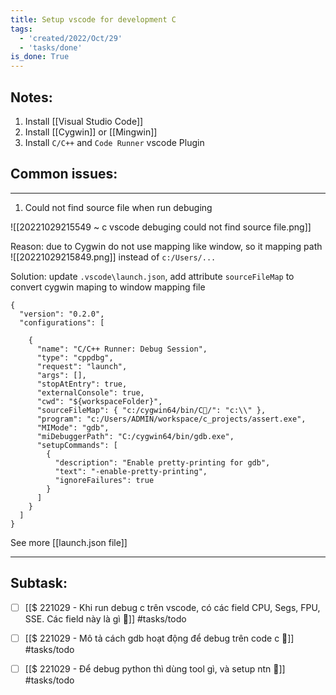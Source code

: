 ```yaml
---
title: Setup vscode for development C
tags:
  - 'created/2022/Oct/29'
  - 'tasks/done'
is_done: True
---
```

## Notes:
1. Install [[Visual Studio Code]]
2. Install [[Cygwin]] or [[Mingwin]]
3. Install `C/C++` and `Code Runner` vscode Plugin

## Common issues:
---
1. Could not find source file when run debuging

![[20221029215549 ~ c vscode debuging could not find source file.png]]

Reason: due to Cygwin do not use mapping like window, so it mapping path
![[20221029215849.png]]
instead of `c:/Users/...`

Solution: update `.vscode\launch.json`, add attribute `sourceFileMap` to convert cygwin maping to window mapping file

```
{
  "version": "0.2.0",
  "configurations": [
  
    {
      "name": "C/C++ Runner: Debug Session",
      "type": "cppdbg",
      "request": "launch",
      "args": [],
      "stopAtEntry": true,
      "externalConsole": true,
      "cwd": "${workspaceFolder}",
      "sourceFileMap": { "c:/cygwin64/bin/C/": "c:\\" },
      "program": "c:/Users/ADMIN/workspace/c_projects/assert.exe",
      "MIMode": "gdb",
      "miDebuggerPath": "C:/cygwin64/bin/gdb.exe",
      "setupCommands": [
        {
          "description": "Enable pretty-printing for gdb",
          "text": "-enable-pretty-printing",
          "ignoreFailures": true
        }
      ]
    }
  ]
}
```
See more [[launch.json file]]

---

## Subtask:
- [ ] [[$ 221029 - Khi run debug c trên vscode, có các field CPU, Segs, FPU, SSE. Các field này là gì 🔎]] #tasks/todo 
- [ ] [[$ 221029 - Mô tả cách gdb hoạt động để debug trên code c 🔎]] #tasks/todo 
- [ ] [[$ 221029 - Để debug python thì dùng tool gì, và setup ntn 🔎]] #tasks/todo 


